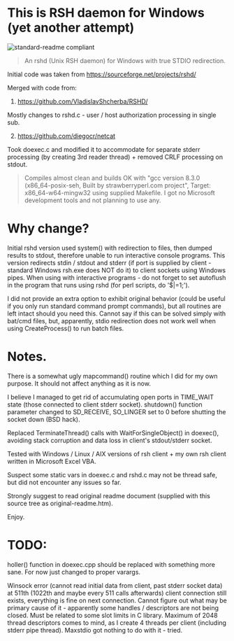 # This is RSH daemon for Windows (yet another attempt)

![standard-readme compliant](https://img.shields.io/badge/readme%20style-standard-brightgreen.svg?style=flat-square)

> An rshd (Unix RSH daemon) for Windows with true STDIO redirection.

Initial code was taken from https://sourceforge.net/projects/rshd/

Merged with code from:

1) https://github.com/VladislavShcherba/RSHD/

Mostly changes to rshd.c - user / host authorization processing in single sub.

2) https://github.com/diegocr/netcat

Took doexec.c and modified it to accommodate for separate stderr processing (by
creating 3rd reader thread) + removed CRLF processing on stdout.


>Compiles almost clean and builds OK with "gcc version 8.3.0 (x86_64-posix-seh,
Built by strawberryperl.com project", Target: x86_64-w64-mingw32 using supplied
Makefile. I got no Microsoft development tools and not planning to use any.


# Why change?

Initial rshd version used system() with redirection to files, then dumped
results to stdout, therefore unable to run interactive console programs. This
version redirects stdin / stdout and stderr (if port is supplied by client -
standard Windows rsh.exe does NOT do it) to client sockets using Windows pipes.
When using with interactive programs - do not forget to set autoflush in the
program that runs using rshd (for perl scripts, do '$|=1;').

I did not provide an extra option to exhibit original behavior (could be useful
if you only run standard command prompt commands), but all routines are left
intact should you need this. Cannot say if this can be solved simply with
bat/cmd files, but, apparently, stdio redirection does not work well when using
CreateProcess() to run batch files.

# Notes.

There is a somewhat ugly mapcommand() routine which I did for my own purpose. It
should not affect anything as it is now.

I believe I managed to get rid of accumulating open ports in TIME_WAIT state
(those connected to client stderr socket). shutdown() function parameter changed
to SD_RECEIVE, SO_LINGER set to 0 before shutting the socket down (BSD hack).

Replaced TerminateThread() calls with WaitForSingleObject() in doexec(),
avoiding stack corruption and data loss in client's stdout/stderr socket.

Tested with Windows / Linux / AIX versions of rsh client + my own rsh client
written in Microsoft Excel VBA.

Suspect some static vars in doexec.c and rshd.c may not be thread safe, but did
not encounter any issues so far.

Strongly suggest to read original readme document (supplied with this source
tree as original-readme.htm).

Enjoy.


# TODO:

holler() function in doexec.cpp should be replaced with something more sane. For
now just changed to proper varargs.

Winsock error (cannot read initial data from client, past stderr socket data) at
511th (1022th and maybe every 511 calls afterwards) client connection still
exists, everything is fine on next connection. Cannot figure out what may be
primary cause of it - apparently some handles / descriptors are not being
closed. Must be related to some slot limits in C library. Maximum of 2048 thread
descriptors comes to mind, as I create 4 threads per client (including stderr
pipe thread). Maxstdio got nothing to do with it - tried.
